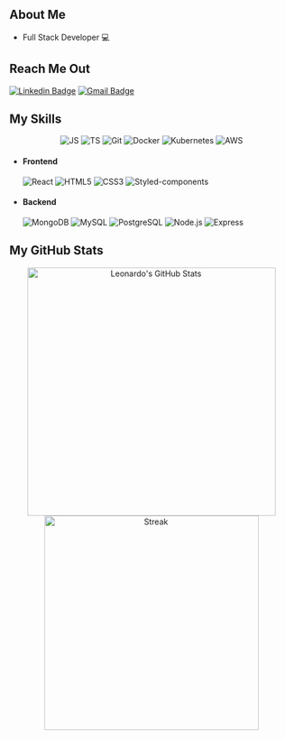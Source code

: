 ## About Me

- Full Stack Developer :computer:

## Reach Me Out

[![Linkedin Badge](https://img.shields.io/badge/-LinkedIn-blue?style=flat-square&logo=Linkedin&logoColor=white&link=https://www.linkedin.com/in/leonardorfonseca/)](https://www.linkedin.com/in/leonardorfonseca/)
[![Gmail Badge](https://img.shields.io/badge/-leonardorodriguesfonseca@gmail.com-EA4635?style=flat-square&logo=Gmail&logoColor=white&link=mailto:leonardorodriguesfonseca@gmail.com)](mailto:leonardorodriguesfonseca@gmail.com)

## My Skills

<p align="center">
  <img src="https://img.shields.io/badge/-JavaScript-090909?style=flat-square&logo=JavaScript&logoColor=F7DF1E" alt="JS" />
  <img src="https://img.shields.io/badge/-TypeScript-090909?style=flat-square&logo=TypeScript&logoColor=3178C6" alt="TS" />

  <img src="https://img.shields.io/badge/-Git-090909?style=flat-square&logo=Git&logoColor=F05032" alt="Git" />
  <img src="https://img.shields.io/badge/-Docker-090909?style=flat-square&logo=Docker&logoColor=2496ED" alt="Docker" />
  <img src="https://img.shields.io/badge/-Kubernetes-090909?style=flat-square&logo=Kubernetes&logoColor=2496ED" alt="Kubernetes" />
  <img src="https://img.shields.io/badge/-AWS-090909?style=flat-square&logo=Amazon%20Aws" alt="AWS" />
</p>

- #### Frontend

  <p align="left">
    <img src="https://img.shields.io/badge/-React-090909?style=flat-square&logo=React&logoColor=61DAFB" alt="React" />
    <img src="https://img.shields.io/badge/-HTML5-090909?style=flat-square&logo=HTML5&logoColor=E34F26" alt="HTML5" />
    <img src="https://img.shields.io/badge/-CSS3-090909?style=flat-square&logo=CSS3&logoColor=1572B6" alt="CSS3" />
    <img src="https://img.shields.io/badge/-Styled Components-090909?style=flat-square&logo=styled-components" alt="Styled-components" />
  </p>

- #### Backend
  <p align="left">
    <img src="https://img.shields.io/badge/-MongoDB-090909?style=flat-square&logo=MongoDB&logoColor=47A248" alt="MongoDB" />
    <img src="https://img.shields.io/badge/-MySQL-090909?style=flat-square&logo=MySQL&logoColor=4479A1" alt="MySQL" />
    <img src="https://img.shields.io/badge/-PostgreSQL-090909?style=flat-square&logo=PostgreSQL&logoColor=336791" alt="PostgreSQL" />
    <img src="https://img.shields.io/badge/-Node.js-090909?style=flat-square&logo=Node.js&logoColor=339933" alt="Node.js" />
    <img src="https://img.shields.io/badge/-Express-090909?style=flat-square&logo=Express&logoColor=2496ED" alt="Express" />
  </p>

## My GitHub Stats

<p align="center">
  <img align="center" src="https://github-readme-stats.vercel.app/api?username=fonseca-leonardo&hide=stars&show_icons=true&theme=dracula&count_private=true&include_all_commits=true&border_color=663399&disable_animations=false&custom_title=Leonardo's GitHub Stats" alt="Leonardo's GitHub Stats" title="Leonardo's GitHub Stats" width="440px"  /></br>
  <img align="center" src="https://github-readme-streak-stats.herokuapp.com/?user=fonseca-leonardo&theme=dracula&border=663399" alt="Streak" title="Streak" width="380px" />
</p>

<!--
**fonseca-leonardo/fonseca-leonardo** is a ✨ _special_ ✨ repository because its `README.md` (this file) appears on your GitHub profile.

Here are some ideas to get you started:

- 🔭 I’m currently working on ...
- 🌱 I’m currently learning ...
- 👯 I’m looking to collaborate on ...
- 🤔 I’m looking for help with ...
- 💬 Ask me about ...
- 📫 How to reach me: ...
- 😄 Pronouns: ...
- ⚡ Fun fact: ...
-->
